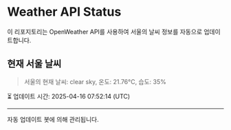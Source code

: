 
# Weather API Status

이 리포지토리는 OpenWeather API를 사용하여 서울의 날씨 정보를 자동으로 업데이트합니다.

## 현재 서울 날씨
> 서울의 현재 날씨: clear sky, 온도: 21.76°C, 습도: 35%

⏳ 업데이트 시간: 2025-04-16 07:52:14 (UTC)

---
자동 업데이트 봇에 의해 관리됩니다.
